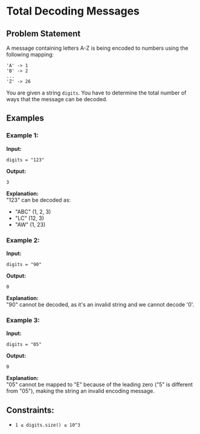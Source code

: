 # Total Decoding Messages

## Problem Statement
A message containing letters A-Z is being encoded to numbers using the following mapping:

```
'A' -> 1
'B' -> 2
...
'Z' -> 26
```

You are given a string `digits`. You have to determine the total number of ways that the message can be decoded.

## Examples

### Example 1:
**Input:**  
```
digits = "123"
```
**Output:**  
```
3
```
**Explanation:**  
"123" can be decoded as:
- "ABC" (1, 2, 3)
- "LC" (12, 3)
- "AW" (1, 23)

### Example 2:
**Input:**  
```
digits = "90"
```
**Output:**  
```
0
```
**Explanation:**  
"90" cannot be decoded, as it's an invalid string and we cannot decode '0'.

### Example 3:
**Input:**  
```
digits = "05"
```
**Output:**  
```
0
```
**Explanation:**  
"05" cannot be mapped to "E" because of the leading zero ("5" is different from "05"), making the string an invalid encoding message.

## Constraints:
- `1 ≤ digits.size() ≤ 10^3`


